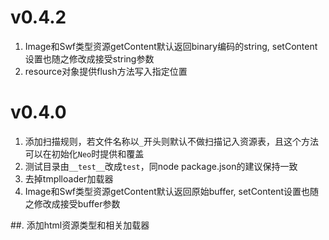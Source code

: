 # v0.4.2
1. Image和Swf类型资源getContent默认返回binary编码的string, setContent设置也随之修改成接受string参数
2. resource对象提供flush方法写入指定位置

# v0.4.0
1. 添加扫描规则，若文件名称以`_`开头则默认不做扫描记入资源表，且这个方法可以在初始化`Neo`时提供和覆盖
2. 测试目录由`__test__`改成`test`，同node package.json的建议保持一致
3. 去掉tmplloader加载器
4. Image和Swf类型资源getContent默认返回原始buffer, setContent设置也随之修改成接受buffer参数


##. 添加html资源类型和相关加载器